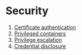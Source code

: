 # Security

1. [Certificate authentication](certificate_authentication)
1. [Privileged containers](privileged)
1. [Privilege escalation](privilege_escalation)
1. [Credential disclosure](credential_disclosure)